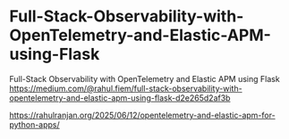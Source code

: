 # Full-Stack-Observability-with-OpenTelemetry-and-Elastic-APM-using-Flask
Full-Stack Observability with OpenTelemetry and Elastic APM using Flask
https://medium.com/@rahul.fiem/full-stack-observability-with-opentelemetry-and-elastic-apm-using-flask-d2e265d2af3b

https://rahulranjan.org/2025/06/12/opentelemetry-and-elastic-apm-for-python-apps/

